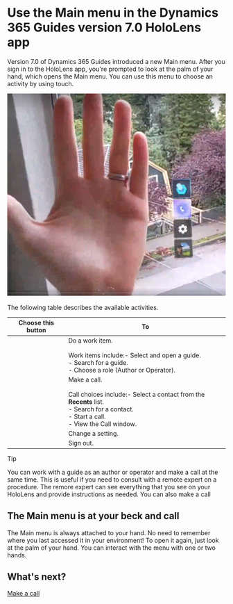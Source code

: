 

# Use the Main menu in the Dynamics 365 Guides version 7.0 HoloLens app

Version 7.0 of Dynamics 365 Guides introduced a new Main menu. After you sign in to the HoloLens app, you're prompted to look at the palm of your hand, which opens the Main menu. You can use this menu to choose an activity by using touch.

![Screen shot of hand and Main menu.](media/main-menu.PNG "Screen shot of hand and Main menu")

The following table describes the available activities.

|Choose this button|To|
|--------|-------------------------------------------------------------------------------------------------|
||Do a work item.<br><br> Work items include:- Select and open a guide.<br>- Search for a guide.<br>- Choose a role (Author or Operator).|
||Make a call.<br><br> Call choices include:- Select a contact from the **Recents** list.<br>- Search for a contact.<br>- Start a call.<br>- View the Call window.|
||Change a setting.|
|| Sign out.|

> [!TIP]
> You can work with a guide as an author or operator and make a call at the same time. This is useful if you need to consult with a remote expert on a procedure. The remore expert can see everything that you see on your HoloLens and provide instructions as needed. You can also make a call 

## The Main menu is at your beck and call

The Main menu is always attached to your hand. No need to remember where you last accessed it in your environment! To open it again, just look at the palm of your hand. You can interact with the menu with one or two hands.

## What's next?

[Make a call](make-call.md)
